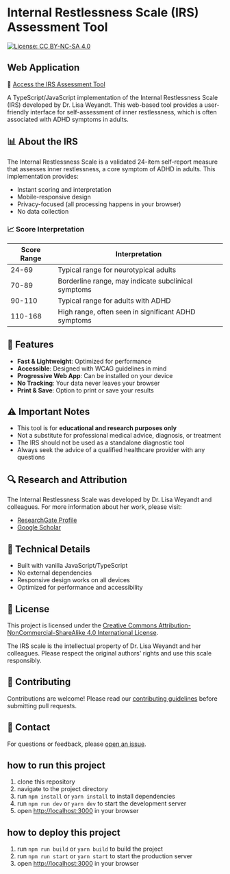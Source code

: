 # Internal Restlessness Scale (IRS) Assessment Tool

[![License: CC BY-NC-SA 4.0](https://img.shields.io/badge/License-CC%20BY--NC--SA%204.0-lightgrey.svg)](https://creativecommons.org/licenses/by-nc-sa/4.0/)

## Web Application

🔗 [Access the IRS Assessment Tool](https://wkdkavishka.github.io/IRS-Calculate_Inner_restlessnes_score/)

A TypeScript/JavaScript implementation of the Internal Restlessness Scale (IRS) developed by Dr. Lisa Weyandt. This web-based tool provides a user-friendly interface for self-assessment of inner restlessness, which is often associated with ADHD symptoms in adults.

## 📊 About the IRS

The Internal Restlessness Scale is a validated 24-item self-report measure that assesses inner restlessness, a core symptom of ADHD in adults. This implementation provides:

- Instant scoring and interpretation
- Mobile-responsive design
- Privacy-focused (all processing happens in your browser)
- No data collection

### 📈 Score Interpretation

| Score Range | Interpretation                                      |
| ----------- | --------------------------------------------------- |
| 24-69       | Typical range for neurotypical adults               |
| 70-89       | Borderline range, may indicate subclinical symptoms |
| 90-110      | Typical range for adults with ADHD                  |
| 110-168     | High range, often seen in significant ADHD symptoms |

## 🚀 Features

- **Fast & Lightweight**: Optimized for performance
- **Accessible**: Designed with WCAG guidelines in mind
- **Progressive Web App**: Can be installed on your device
- **No Tracking**: Your data never leaves your browser
- **Print & Save**: Option to print or save your results

## ⚠️ Important Notes

- This tool is for **educational and research purposes only**
- Not a substitute for professional medical advice, diagnosis, or treatment
- The IRS should not be used as a standalone diagnostic tool
- Always seek the advice of a qualified healthcare provider with any questions

## 🔍 Research and Attribution

The Internal Restlessness Scale was developed by Dr. Lisa Weyandt and colleagues. For more information about her work, please visit:

- [ResearchGate Profile](https://www.researchgate.net/profile/Lisa-Weyandt-2)
- [Google Scholar](https://scholar.google.com/citations?user=qI1AiJ0AAAAJ&hl=en)

## 📝 Technical Details

- Built with vanilla JavaScript/TypeScript
- No external dependencies
- Responsive design works on all devices
- Optimized for performance and accessibility

## 📜 License

This project is licensed under the [Creative Commons Attribution-NonCommercial-ShareAlike 4.0 International License](http://creativecommons.org/licenses/by-nc-sa/4.0/).

The IRS scale is the intellectual property of Dr. Lisa Weyandt and her colleagues. Please respect the original authors' rights and use this scale responsibly.

## 🤝 Contributing

Contributions are welcome! Please read our [contributing guidelines](CONTRIBUTING.md) before submitting pull requests.

## 📧 Contact

For questions or feedback, please [open an issue](https://github.com/wkdkavishka/IRS-Calculate_Inner_restlessnes_score/issues).

## how to run this project

1. clone this repository
2. navigate to the project directory
3. run `npm install` or `yarn install` to install dependencies
4. run `npm run dev` or `yarn dev` to start the development server
5. open [http://localhost:3000](http://localhost:3000) in your browser

## how to deploy this project

1. run `npm run build` or `yarn build` to build the project
2. run `npm run start` or `yarn start` to start the production server
3. open [http://localhost:3000](http://localhost:3000) in your browser
